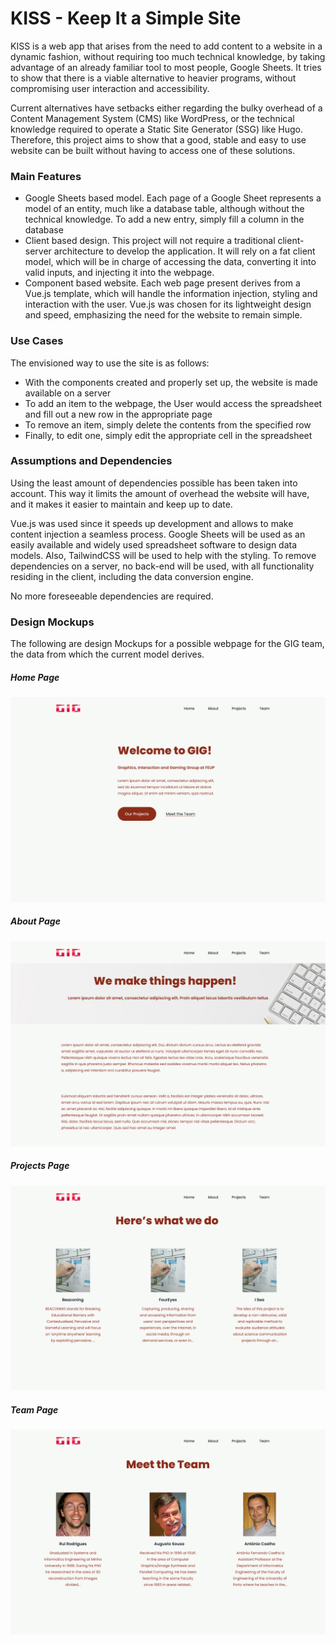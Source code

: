 # KISS - Keep It a Simple Site

KISS is a web app that arises from the need to add content to a website in a dynamic fashion, without requiring too much technical knowledge, by taking advantage of an already familiar tool to most people, Google Sheets. It tries to show that there is a viable alternative to heavier programs, without compromising user interaction and accessibility.

Current alternatives have setbacks either regarding the bulky overhead of a Content Management System (CMS) like WordPress, or the technical knowledge required to operate a Static Site Generator (SSG) like Hugo. Therefore, this project aims to show that a good, stable and easy to use website can be built without having to access one of these solutions.

### Main Features

- Google Sheets based model. Each page of a Google Sheet represents a model of an entity, much like a database table, although without the technical knowledge. To add a new entry, simply fill a column in the database
- Client based design. This project will not require a traditional client-server architecture to develop the application. It will rely on a fat client model, which will be in charge of accessing the data, converting it into valid inputs, and injecting it into the webpage.
- Component based website. Each web page present derives from a Vue.js template, which will handle the information injection, styling and interaction with the user. Vue.js was chosen for its lightweight design and speed, emphasizing the need for the website to remain simple.

### Use Cases

The envisioned way to use the site is as follows:

- With the components created and properly set up, the website is made available on a server
- To add an item to the webpage, the User would access the spreadsheet and fill out a new row in the appropriate page
- To remove an item, simply delete the contents from the specified row
- Finally, to edit one, simply edit the appropriate cell in the spreadsheet

### Assumptions and Dependencies

Using the least amount of dependencies possible has been taken into account. This way it limits the amount of overhead the website will have, and it makes it easier to maintain and keep up to date.

Vue.js was used since it speeds up development and allows to make content injection a seamless process. Google Sheets will be used as an easily available and widely used spreadsheet software to design data models. Also, TailwindCSS will be used to help with the styling. To remove dependencies on a server, no back-end will be used, with all functionality residing in the client, including the data conversion engine.

No more foreseeable dependencies are required.

### Design Mockups

The following are design Mockups for a possible webpage for the GIG team, the data from which the current model derives.

##### Home Page

![Home Page Mockup](./images/home.png)

##### About Page

![About Page Mockup](./images/about.png)

##### Projects Page

![All Projects Page Mockup](./images/projects.png)

##### Team Page

![All Team Members Page Mockup](./images/team.png)

